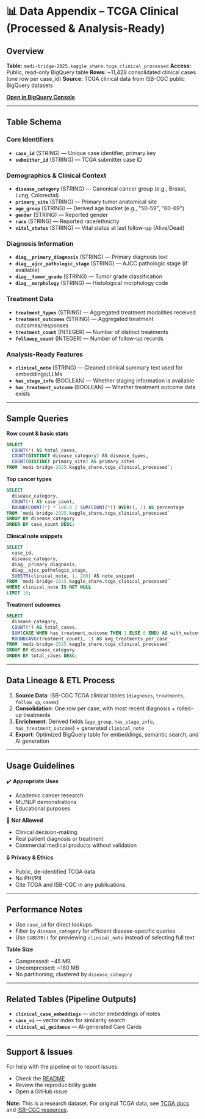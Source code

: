 # 📊 Data Appendix – TCGA Clinical (Processed & Analysis-Ready)

## Overview

**Table:** `medi-bridge-2025.kaggle_share.tcga_clinical_processed`
**Access:** Public, read-only BigQuery table
**Rows:** \~11,428 consolidated clinical cases (one row per case\_id)
**Source:** TCGA clinical data from ISB-CGC public BigQuery datasets

[**Open in BigQuery Console**](https://console.cloud.google.com/bigquery?ws=!1m5!1m4!4m3!1smedi-bridge-2025!2skaggle_share!3stcga_clinical_processed)

---

## Table Schema

### Core Identifiers

* **`case_id`** (STRING) — Unique case identifier, primary key
* **`submitter_id`** (STRING) — TCGA submitter case ID

### Demographics & Clinical Context

* **`disease_category`** (STRING) — Canonical cancer group (e.g., Breast, Lung, Colorectal)
* **`primary_site`** (STRING) — Primary tumor anatomical site
* **`age_group`** (STRING) — Derived age bucket (e.g., "50-59", "60-69")
* **`gender`** (STRING) — Reported gender
* **`race`** (STRING) — Reported race/ethnicity
* **`vital_status`** (STRING) — Vital status at last follow-up (Alive/Dead)

### Diagnosis Information

* **`diag__primary_diagnosis`** (STRING) — Primary diagnosis text
* **`diag__ajcc_pathologic_stage`** (STRING) — AJCC pathologic stage (if available)
* **`diag__tumor_grade`** (STRING) — Tumor grade classification
* **`diag__morphology`** (STRING) — Histological morphology code

### Treatment Data

* **`treatment_types`** (STRING) — Aggregated treatment modalities received
* **`treatment_outcomes`** (STRING) — Aggregated treatment outcomes/responses
* **`treatment_count`** (INTEGER) — Number of distinct treatments
* **`followup_count`** (INTEGER) — Number of follow-up records

### Analysis-Ready Features

* **`clinical_note`** (STRING) — Cleaned clinical summary text used for embeddings/LLMs
* **`has_stage_info`** (BOOLEAN) — Whether staging information is available
* **`has_treatment_outcome`** (BOOLEAN) — Whether treatment outcome data exists

---

## Sample Queries

**Row count & basic stats**

```sql
SELECT 
  COUNT(*) AS total_cases,
  COUNT(DISTINCT disease_category) AS disease_types,
  COUNT(DISTINCT primary_site) AS primary_sites
FROM `medi-bridge-2025.kaggle_share.tcga_clinical_processed`;
```

**Top cancer types**

```sql
SELECT 
  disease_category, 
  COUNT(*) AS case_count,
  ROUND(COUNT(*) * 100.0 / SUM(COUNT(*)) OVER(), 1) AS percentage
FROM `medi-bridge-2025.kaggle_share.tcga_clinical_processed`
GROUP BY disease_category
ORDER BY case_count DESC;
```

**Clinical note snippets**

```sql
SELECT 
  case_id,
  disease_category,
  diag__primary_diagnosis,
  diag__ajcc_pathologic_stage,
  SUBSTR(clinical_note, 1, 200) AS note_snippet
FROM `medi-bridge-2025.kaggle_share.tcga_clinical_processed`
WHERE clinical_note IS NOT NULL
LIMIT 10;
```

**Treatment outcomes**

```sql
SELECT 
  disease_category,
  COUNT(*) AS total_cases,
  SUM(CASE WHEN has_treatment_outcome THEN 1 ELSE 0 END) AS with_outcomes,
  ROUND(AVG(treatment_count), 1) AS avg_treatments_per_case
FROM `medi-bridge-2025.kaggle_share.tcga_clinical_processed`
GROUP BY disease_category
ORDER BY total_cases DESC;
```

---

## Data Lineage & ETL Process

1. **Source Data**: ISB-CGC TCGA clinical tables (`diagnoses`, `treatments`, `follow_up`, `cases`)
2. **Consolidation**: One row per case, with most recent diagnosis + rolled-up treatments
3. **Enrichment**: Derived fields (`age_group`, `has_stage_info`, `has_treatment_outcome`) + generated `clinical_note`
4. **Export**: Optimized BigQuery table for embeddings, semantic search, and AI generation

---

## Usage Guidelines

✔️ **Appropriate Uses**

* Academic cancer research
* ML/NLP demonstrations
* Educational purposes

🚩 **Not Allowed**

* Clinical decision-making
* Real patient diagnosis or treatment
* Commercial medical products without validation

🔒 **Privacy & Ethics**

* Public, de-identified TCGA data
* No PHI/PII
* Cite TCGA and ISB-CGC in any publications

---

## Performance Notes

* Use `case_id` for direct lookups
* Filter by `disease_category` for efficient disease-specific queries
* Use `SUBSTR()` for previewing `clinical_note` instead of selecting full text

**Table Size**

* Compressed: \~45 MB
* Uncompressed: \~180 MB
* No partitioning; clustered by `disease_category`

---

## Related Tables (Pipeline Outputs)

* **`clinical_case_embeddings`** — vector embeddings of notes
* **`case_vi`** — vector index for similarity search
* **`clinical_ai_guidance`** — AI-generated Care Cards

---

## Support & Issues

For help with the pipeline or to report issues:

* Check the [README](../README.md)
* Review the reproducibility guide
* Open a GitHub issue

**Note:** This is a research dataset. For original TCGA data, see [TCGA docs](https://docs.gdc.cancer.gov/) and [ISB-CGC resources](https://isb-cancer-genomics-cloud.readthedocs.io/).


